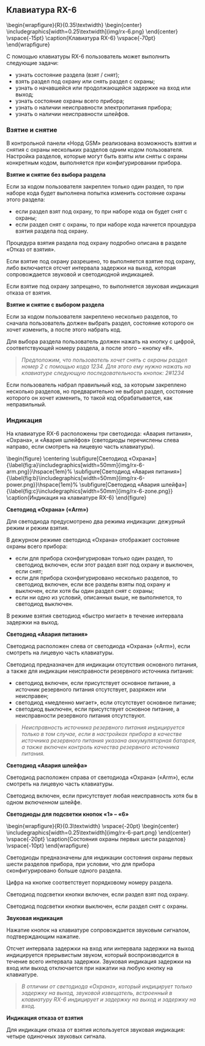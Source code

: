 ## Клавиатура RX-6

\begin{wrapfigure}{R}{0.35\textwidth}
\begin{center}
\includegraphics[width=0.25\textwidth]{img/rx-6.png}
\end{center}
\vspace{-15pt}
\caption{Клавиатура RX-6}
\vspace{-70pt}
\end{wrapfigure}

С помощью клавиатуры RX-6 пользователь может выполнить следующие задачи:

* узнать состояние раздела (взят / снят);
* взять раздел под охрану или снять раздел с охраны;
* узнать о начавшейся или продолжающейся задержке на вход или выход;
* узнать состояние охраны всего прибора;
* узнать о наличии неисправности электропитания прибора;
* узнать о наличии неисправности шлейфов.


### Взятие и снятие

В контрольной панели «Норд GSM» реализована возможность взятия и снятия с охраны нескольких разделов одним кодом пользователя. Настройка разделов, которые могут быть взяты или сняты с охраны конкретным кодом, выполняется при конфигурировании прибора.

**Взятие и снятие без выбора раздела**

Если за кодом пользователя закреплен только один раздел, то при наборе кода будет выполнена попытка изменить состояние охраны этого раздела:

* если раздел взят под охрану, то при наборе кода он будет снят с охраны;
* если раздел снят с охраны, то при наборе кода начнется процедура взятия раздела под охрану.

Процедура взятия раздела под охрану подробно описана в разделе «Отказ от взятия».

Если взятие под охрану разрешено, то выполняется взятие под охрану, либо включается отсчет интервала задержки на выход, которая сопровождается звуковой и светодиодной индикацией.

Если взятие под охрану запрещено, то выполняется звуковая индикация отказа от взятия.

**Взятие и снятие с выбором раздела**

Если за кодом пользователя закреплено несколько разделов, то сначала пользователь должен выбрать раздел, состояние которого он хочет изменить, а после этого набрать код.

Для выбора раздела пользователь должен нажать на кнопку с цифрой, соответствующей номеру раздела, а после этого – кнопку «#».

> *Предположим, что пользователь хочет снять с охраны раздел номер 2 с помощью кода 1234. Для этого ему нужно нажать на клавиатуре следующую последовательность кнопок: 2#1234*

Если пользователь набрал правильный код, за которым закреплено несколько разделов, но предварительно не выбрал раздел, 
состояние которого он хочет изменить, то такой код обрабатывается, как неправильный.

### Индикация

На клавиатуре RX-6 расположены три светодиода: «Авария питания», «Охрана», и «Авария шлейфов» (светодиоды перечислены слева направо, если смотреть на лицевую часть клавиатуры).

\begin{figure}
\centering 
\subfigure[Светодиод «Охрана»]{\label{fig:a}\includegraphics[width=50mm]{img/rx-6-arm.png}}\hspace{1em}%
\subfigure[Светодиод «Авария питания»]{\label{fig:b}\includegraphics[width=50mm]{img/rx-6-power.png}}\hspace{1em}%
\subfigure[Светодиод «Авария шлейфа»]{\label{fig:c}\includegraphics[width=50mm]{img/rx-6-zone.png}}
\caption{Индикация на клавиатуре RX-6}
\end{figure}

**Светодиод «Охрана» («Arm»)**

Для светодиода предусмотрено два режима индикации: дежурный режим и режим взятия.

В дежурном режиме светодиод «Охрана» отображает состояние охраны всего прибора:

* если для прибора сконфигурирован только один раздел, то светодиод включен, если этот раздел взят под охрану и выключен, если снят;
* если для прибора сконфигурировано несколько разделов, то светодиод включен, если все разделы взяты под охрану и выключен, если хотя бы один раздел снят с охраны;
* если ни одно из условий, описанных выше, не выполняется, то светодиод выключен.

В режиме взятия светодиод «быстро мигает» в течение интервала задержки на выход.

**Светодиод «Авария питания»**

Светодиод расположен слева от светодиода «Охрана» («Arm»), если смотреть на лицевую часть клавиатуры.

Светодиод предназначен для индикации отсутствия основного питания, а также для индикации неисправности резервного источника питания:

* светодиод включен, если присутствует основное питание, а источник резервного питания отсутствует, разряжен или неисправен; 
* светодиод «медленно мигает», если отсутствует основное питание;
* светодиод выключен, если присутствует основное питание, а неисправности резервного питания отсутствуют.

> *Неисправность источника резервного питания индицируется только в том случае, если в настройках прибора в качестве источника резервного питания указана аккумуляторная батарея, а также включен контроль качества резервного источника питания.*

**Светодиод «Авария шлейфа»**

Светодиод расположен справа от светодиода «Охрана» («Arm»), если смотреть на лицевую часть клавиатуры.

Светодиод включен, если присутствует любая неисправность хотя бы в одном *включенном* шлейфе.

**Светодиоды для подсветки кнопок «1» – «6»**

\begin{wrapfigure}{R}{0.3\textwidth}
\vspace{-20pt}
\begin{center}
\includegraphics[width=0.25\textwidth]{img/rx-6-part.png}
\end{center}
\vspace{-20pt}
\caption{Состояния охраны первых шести разделов}
\vspace{-10pt}
\end{wrapfigure}

Светодиоды предназначены для индикации состояния охраны первых шести разделов прибора, при условии, что для прибора сконфигурировано больше одного раздела.

Цифра на кнопке соответствует порядковому номеру раздела.

Светодиод подсветки кнопки включен, если раздел взят под охрану.

Светодиод подсветки кнопки выключен, если раздел снят с охраны.


**Звуковая индикация**

Нажатие кнопок на клавиатуре сопровождается звуковым сигналом, подтверждающим нажатие.

Отсчет интервала задержки на вход или интервала задержки на выход индицируется прерывистым звуком, который воспроизводится в течение всего интервала задержки. Звуковая индикация задержки на вход или выход отключается при нажатии на любую кнопку на клавиатуре.

> *В отличии от светодиода «Охрана», который индицирует только задержку на выход, звуковой извещатель, встроенный в клавиатуру RX-6 индицирует и задержку на выход и задержку на вход.*

**Индикация отказа от взятия**

Для индикации отказа от взятия используется звуковая индикация: четыре одиночных звуковых сигнала.

